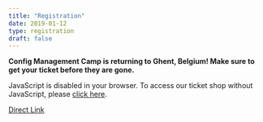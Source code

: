 ```yaml
---
title: "Registration"
date: 2019-01-12
type: registration
draft: false
---
```


<div style="width:100%; text-align:left;">

<strong>Config Management Camp is returning to Ghent, Belgium! Make sure to get your ticket before they are gone.</strong>

<link rel="stylesheet" type="text/css" href="https://registration.cfgmgmtcamp.be/ghent/2020/widget/v1.css">
<script type="text/javascript" src="https://registration.cfgmgmtcamp.be/widget/v1.en.js" async></script>

<div class="col-md-12">

<pretix-widget event="https://registration.cfgmgmtcamp.be/ghent/2020/"></pretix-widget>
<noscript>
	<div class="pretix-widget">
		<div class="pretix-widget-info-message">
			JavaScript is disabled in your browser.
			To access our ticket shop without JavaScript, please <a target="_blank" rel="noopener" href="https://registration.cfgmgmtcamp.be/ghent/2020/">click here</a>.
		</div>
	</div>
</noscript>

<a href="https://registration.cfgmgmtcamp.be/ghent/2020/">Direct Link</a>

</div>

</div>
